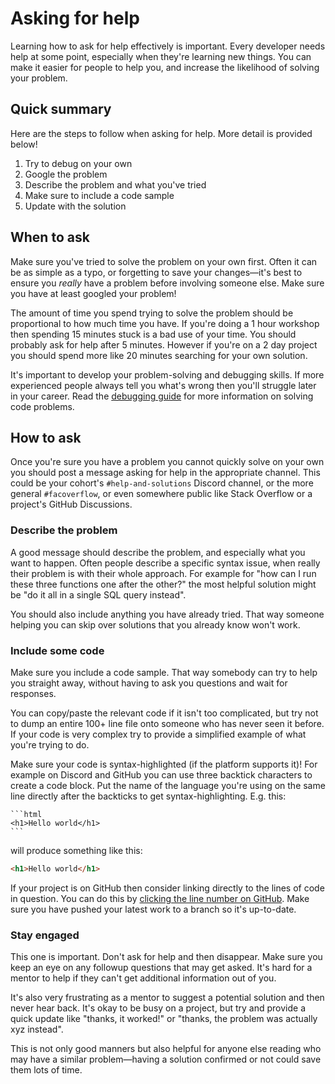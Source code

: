 # Asking for help

Learning how to ask for help effectively is important. Every developer needs help at some point, especially when they're learning new things. You can make it easier for people to help you, and increase the likelihood of solving your problem.

## Quick summary

Here are the steps to follow when asking for help. More detail is provided below!

1. Try to debug on your own
1. Google the problem
1. Describe the problem and what you've tried
1. Make sure to include a code sample
1. Update with the solution

## When to ask

Make sure you've tried to solve the problem on your own first. Often it can be as simple as a typo, or forgetting to save your changes—it's best to ensure you _really_ have a problem before involving someone else. Make sure you have at least googled your problem!

The amount of time you spend trying to solve the problem should be proportional to how much time you have. If you're doing a 1 hour workshop then spending 15 minutes stuck is a bad use of your time. You should probably ask for help after 5 minutes. However if you're on a 2 day project you should spend more like 20 minutes searching for your own solution.

It's important to develop your problem-solving and debugging skills. If more experienced people always tell you what's wrong then you'll struggle later in your career. Read the [debugging guide](../debugging/) for more information on solving code problems.

## How to ask

Once you're sure you have a problem you cannot quickly solve on your own you should post a message asking for help in the appropriate channel. This could be your cohort's `#help-and-solutions` Discord channel, or the more general `#facoverflow`, or even somewhere public like Stack Overflow or a project's GitHub Discussions.

### Describe the problem

A good message should describe the problem, and especially what you want to happen. Often people describe a specific syntax issue, when really their problem is with their whole approach. For example for "how can I run these three functions one after the other?" the most helpful solution might be "do it all in a single SQL query instead".

You should also include anything you have already tried. That way someone helping you can skip over solutions that you already know won't work.

### Include some code

Make sure you include a code sample. That way somebody can try to help you straight away, without having to ask you questions and wait for responses.

You can copy/paste the relevant code if it isn't too complicated, but try not to dump an entire 100+ line file onto someone who has never seen it before. If your code is very complex try to provide a simplified example of what you're trying to do.

Make sure your code is syntax-highlighted (if the platform supports it)! For example on Discord and GitHub you can use three backtick characters to create a code block. Put the name of the language you're using on the same line directly after the backticks to get syntax-highlighting. E.g. this:

````
```html
<h1>Hello world</h1>
```
````

will produce something like this:

```html
<h1>Hello world</h1>
```

If your project is on GitHub then consider linking directly to the lines of code in question. You can do this by [clicking the line number on GitHub](https://docs.github.com/en/github/writing-on-github/working-with-advanced-formatting/creating-a-permanent-link-to-a-code-snippet). Make sure you have pushed your latest work to a branch so it's up-to-date.

### Stay engaged

This one is important. Don't ask for help and then disappear. Make sure you keep an eye on any followup questions that may get asked. It's hard for a mentor to help if they can't get additional information out of you.

It's also very frustrating as a mentor to suggest a potential solution and then never hear back. It's okay to be busy on a project, but try and provide a quick update like "thanks, it worked!" or "thanks, the problem was actually xyz instead".

This is not only good manners but also helpful for anyone else reading who may have a similar problem—having a solution confirmed or not could save them lots of time.

